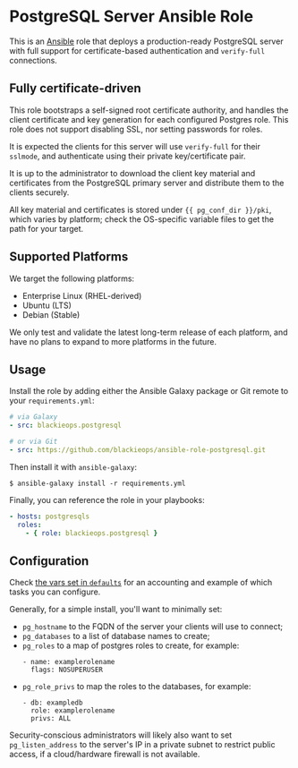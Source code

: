 # PostgreSQL Server Ansible Role

This is an [Ansible] role that deploys a production-ready PostgreSQL server
with full support for certificate-based authentication and `verify-full`
connections.

[Ansible]: https://ansible.com

## Fully certificate-driven

This role bootstraps a self-signed root certificate authority, and handles the
client certificate and key generation for each configured Postgres role. This
role does not support disabling SSL, nor setting passwords for roles.

It is expected the clients for this server will use `verify-full` for their
`sslmode`, and authenticate using their private key/certificate pair.

It is up to the administrator to download the client key material and
certificates from the PostgreSQL primary server and distribute them to the
clients securely.

All key material and certificates is stored under `{{ pg_conf_dir }}/pki`,
which varies by platform; check the OS-specific variable files to get the path
for your target.

## Supported Platforms

We target the following platforms:

* Enterprise Linux (RHEL-derived)
* Ubuntu (LTS)
* Debian (Stable)

We only test and validate the latest long-term release of each platform, and
have no plans to expand to more platforms in the future.

## Usage

Install the role by adding either the Ansible Galaxy package or Git remote to
your `requirements.yml`:

```yaml
# via Galaxy
- src: blackieops.postgresql

# or via Git
- src: https://github.com/blackieops/ansible-role-postgresql.git
```

Then install it with `ansible-galaxy`:

```
$ ansible-galaxy install -r requirements.yml
```

Finally, you can reference the role in your playbooks:

```yaml
- hosts: postgresqls
  roles:
    - { role: blackieops.postgresql }
```

## Configuration

Check [the vars set in `defaults`][def] for an accounting and example of which
tasks you can configure.

Generally, for a simple install, you'll want to minimally set:

* `pg_hostname` to the FQDN of the server your clients will use to connect;
* `pg_databases` to a list of database names to create;
* `pg_roles` to a map of postgres roles to create, for example:
  ```
  - name: examplerolename
    flags: NOSUPERUSER
  ```
* `pg_role_privs` to map the roles to the databases, for example:
  ```
  - db: exampledb
    role: examplerolename
    privs: ALL
  ```

Security-conscious administrators will likely also want to set
`pg_listen_address` to the server's IP in a private subnet to restrict public
access, if a cloud/hardware firewall is not available.

[def]: ./defaults/main.yml
